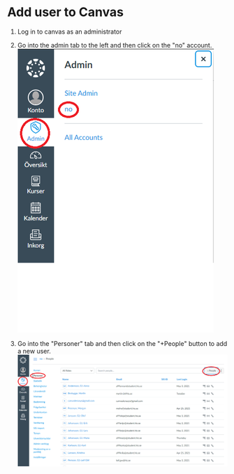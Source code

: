 # Add user to Canvas

1. Log in to canvas as an administrator

2. Go into the admin tab to the left and then click on the "no" account.
![Picture1](Pictures/adduser1.png)

3. Go into the "Personer" tab and then click on the "+People" button to add a new user.
![Picture1](Pictures/adduser2.png)